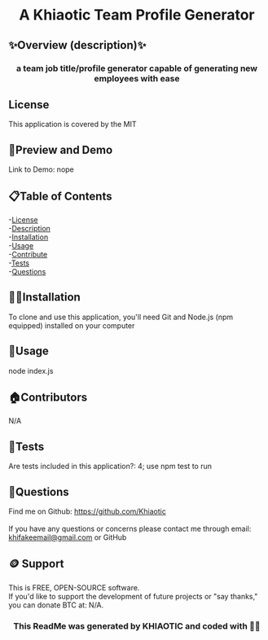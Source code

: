 
<h1 align="center">A Khiaotic Team Profile Generator </h1>

## ✨Overview (description)✨
<h3 align="center">a team job title/profile generator capable of generating new employees with ease</h3>

## License
This application is covered by the MIT

## 👀Preview and Demo
 
Link to Demo: nope


## 📋Table of Contents
-[License](#License) <br />
-[Description](#description) <br />
-[Installation](#💢📃Installation) <br />
-[Usage](#🧰usage) <br />
-[Contribute](#🏠Contributors) <br />
-[Tests](#🧪Tests) <br />
-[Questions](#🤔Questions) <br />


## 💢📃Installation
To clone and use this application, you'll need Git and Node.js (npm equipped) installed on your computer


## 🧰Usage
node index.js

## 🏠Contributors
N/A

## 🧪Tests
Are tests included in this application?: 4; use npm test to run


## 🤔Questions
Find me on Github: https://github.com/Khiaotic<br />
<br />
If you have any questions or concerns please contact me through email: khifakeemail@gmail.com or GitHub

## 🪙 Support
This is FREE, OPEN-SOURCE software. <br />
If you'd like to support the development of future projects or "say thanks," you can donate BTC at: N/A.


<h3 align="center">This ReadMe was generated by KHIAOTIC and coded with 🌈💖</h3>
